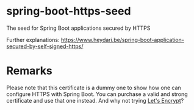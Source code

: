# spring-boot-https-seed
The seed for Spring Boot applications secured by HTTPS

Further explanations:
https://www.heydari.be/spring-boot-application-secured-by-self-signed-https/

# Remarks
Please note that this certificate is a dummy one to show how one can configure HTTPS with Spring Boot. You can purchase a valid and strong certificate and use that one instead. And why not trying [Let's Encrypt](https://letsencrypt.org/)?
